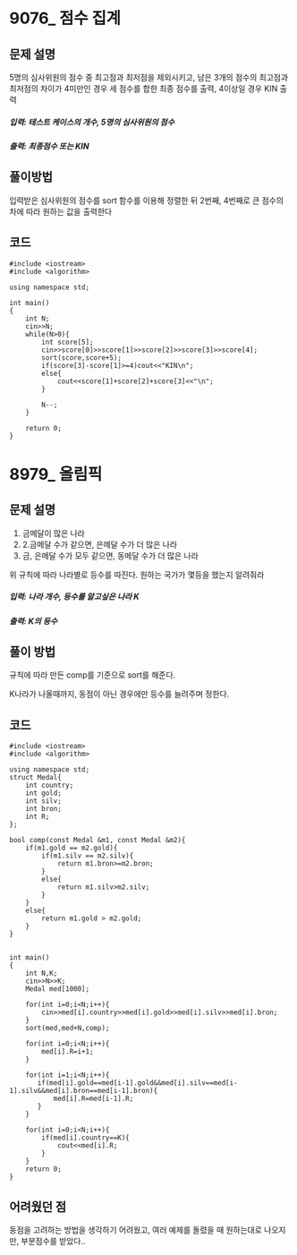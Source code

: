 # 9076_ 점수 집계

## 문제 설명

5명의 심사위원의 점수 중 최고점과 최저점을 제외시키고, 남은 3개의 점수의 최고점과 최저점의 차이가 4미만인 경우 세 점수를 합한 최종 점수를 출력, 4이상일 경우 KIN 출력

##### 입력: 테스트 케이스의 개수, 5명의 심사위원의 점수

##### 출력: 최종점수 또는 KIN


## 풀이방법

입력받은 심사위원의 점수를 sort 함수를 이용해 정렬한 뒤 2번째, 4번째로 큰 점수의 차에 따라 원하는 값을 출력한다

## 코드

```
#include <iostream>
#include <algorithm>

using namespace std;

int main()
{
    int N;
    cin>>N;
    while(N>0){
        int score[5];
        cin>>score[0]>>score[1]>>score[2]>>score[3]>>score[4];
        sort(score,score+5);
        if(score[3]-score[1]>=4)cout<<"KIN\n";
        else{
            cout<<score[1]+score[2]+score[3]<<"\n";
        }
        
        N--;
    }

    return 0;
}
```



# 8979_ 올림픽

## 문제 설명

1. 금메달이 많은 나라 
2. 2.금메달 수가 같으면, 은메달 수가 더 많은 나라
3. 금, 은메달 수가 모두 같으면, 동메달 수가 더 많은 나라

위 규칙에 따라 나라별로 등수를 따진다. 원하는 국가가 몇등을 했는지 알려줘라

##### 입력: 나라 개수, 등수를 알고싶은 나라 K

##### 출력: K의 등수 

## 풀이 방법

규칙에 따라 만든 comp를 기준으로 sort를 해준다.

K나라가 나올때까지, 동점이 아닌 경우에만 등수를 늘려주며 정한다.


## 코드

```
#include <iostream>
#include <algorithm>

using namespace std;
struct Medal{
    int country;
    int gold;
    int silv;
    int bron;
    int R;
};

bool comp(const Medal &m1, const Medal &m2){
    if(m1.gold == m2.gold){
        if(m1.silv == m2.silv){
            return m1.bron>=m2.bron;
        }
        else{
            return m1.silv>m2.silv;
        }
    }
    else{
        return m1.gold > m2.gold;
    }
}


int main()
{
    int N,K;
    cin>>N>>K;
    Medal med[1000];
    
    for(int i=0;i<N;i++){
        cin>>med[i].country>>med[i].gold>>med[i].silv>>med[i].bron;
    }
    sort(med,med+N,comp);
    
    for(int i=0;i<N;i++){
        med[i].R=i+1;
    }
    
    for(int i=1;i<N;i++){
       if(med[i].gold==med[i-1].gold&&med[i].silv==med[i-1].silv&&med[i].bron==med[i-1].bron){
           med[i].R=med[i-1].R;
       }
    }
        
    for(int i=0;i<N;i++){
        if(med[i].country==K){
            cout<<med[i].R;
        }
    }
    return 0;
}
```

## 어려웠던 점

동점을 고려하는 방법을 생각하기 어려웠고, 여러 예제를 돌렸을 때 원하는대로 나오지만, 부분점수를 받았다..
